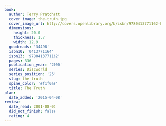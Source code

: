 ```yaml
---
book:
  author: Terry Pratchett
  cover_image: the-truth.jpg
  cover_image_url: http://covers.openlibrary.org/b/isbn/9780413771162-L.jpg
  dimensions:
    height: 20.0
    thickness: 1.7
    width: 12.9
  goodreads: '34498'
  isbn10: '0413771164'
  isbn13: '9780413771162'
  pages: 336
  publication_year: '2000'
  series: Discworld
  series_position: '25'
  slug: the-truth
  spine_color: '#f1f0a9'
  title: The Truth
plan:
  date_added: '2015-04-08'
review:
  date_read: 2001-08-01
  did_not_finish: false
  rating: 4
---
```

